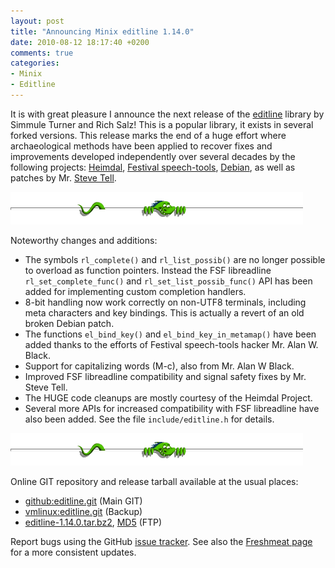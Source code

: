 ```yaml
---
layout: post
title: "Announcing Minix editline 1.14.0"
date: 2010-08-12 18:17:40 +0200
comments: true
categories: 
- Minix
- Editline
---
```


It is with great pleasure I announce the next release of the
[editline][1] library by Simmule Turner and Rich Salz!  This is a
popular library, it exists in several forked versions.  This release
marks the end of a huge effort where archaeological methods have been
applied to recover fixes and improvements developed independently over
several decades by the following projects: [Heimdal][2],
[Festival speech-tools][3], [Debian][4], as well as patches by
Mr. [Steve Tell][5].

<img class="center noborder" src="/images/peeking.gif">

Noteworthy changes and additions:

* The symbols `rl_complete()` and `rl_list_possib()` are no longer
  possible to overload as function pointers.  Instead the FSF
  libreadline `rl_set_complete_func()` and `rl_set_list_possib_func()`
  API has been added for implementing custom completion handlers.
* 8-bit handling now work correctly on non-UTF8 terminals, including
  meta characters and key bindings.  This is actually a revert of an old
  broken Debian patch.
* The functions `el_bind_key()` and `el_bind_key_in_metamap()` have been
  added thanks to the efforts of Festival speech-tools hacker Mr. Alan
  W. Black.
* Support for capitalizing words (M-c), also from Mr. Alan W Black.
* Improved FSF libreadline compatibility and signal safety fixes by
  Mr. Steve Tell.
* The HUGE code cleanups are mostly courtesy of the Heimdal Project.
* Several more APIs for increased compatibility with FSF libreadline
  have also been added. See the file `include/editline.h` for details.

<img class="center noborder" src="/images/peeking.gif">

Online GIT repository and release tarball available at the usual places:

* [github:editline.git][6]  (Main GIT)
* [vmlinux:editline.git][7] (Backup)
* [editline-1.14.0.tar.bz2][8], [MD5][9] (FTP) 

Report bugs using the GitHub [issue tracker][10].  See also the
[Freshmeat page][11] for a more consistent updates.

[1]: /editline.html
[2]: http://www.h5l.org
[3]: http://festvox.org/festival/
[4]: http://packages.qa.debian.org/e/editline.html
[5]: http://www.cs.unc.edu/~tell/dist.html
[6]: http://github.com/troglobit/editline
[7]: http://git.troglobit.com/editline.git
[8]: ftp://ftp.troglobit.com/editline/editline-1.14.0.tar.bz2
[9]: ftp://ftp.troglobit.com/editline/editline-1.14.0.tar.bz2.md5
[10]: http://freshmeat.net/projects/minix-editline
[11]: http://github.com/troglobit/editline/issues
